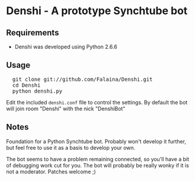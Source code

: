 # Denshi - A prototype Synchtube bot

## Requirements
- Denshi was developed using Python 2.6.6

## Usage
<pre>
  git clone git://github.com/Falaina/Denshi.git
  cd Denshi
  python denshi.py
</pre>

Edit the included `denshi.conf` file to control the settings. By default the bot will join room "Denshi" with the nick "DenshiBot"

## Notes

Foundation for a Python Synchtube bot. Probably won't develop it further, but feel free to use it as a basis to develop your own.

The bot seems to have a problem remaining connected, so you'll have a bit of debugging work cut for you. The bot will probably be really wonky if it is not a moderator. Patches welcome ;)

